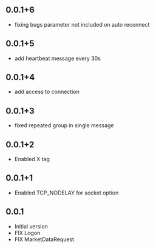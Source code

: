 ## 0.0.1+6
- fixing bugs parameter not included on auto reconnect

## 0.0.1+5
- add heartbeat message every 30s
## 0.0.1+4
- add access to connection

## 0.0.1+3
- fixed repeated group in single message

## 0.0.1+2
- Enabled X tag

## 0.0.1+1

- Enabled TCP_NODELAY for socket option

## 0.0.1

- Initial version
- FIX Logon
- FIX MarketDataRequest
